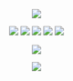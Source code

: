 <p align="center">
  <img src="https://gpvc.arturio.dev/FallenAstaroth"/>
</p>

<p align="center">
  <a><img src="https://img.shields.io/badge/-Python-366e9c?logo=Python&logoColor=ffffff&style=flat-square"/></a>
  <a><img src="https://img.shields.io/badge/-JavaScript-ac9137?logo=JavaScript&logoColor=ffffff&style=flat-square"/></a>
  <a><img src="https://img.shields.io/badge/-CSharp-83369c?logo=CSharp&logoColor=ffffff&style=flat-square"/></a>
  <a><img src="https://img.shields.io/badge/-PHP-777bb3?logo=PHP&logoColor=ffffff&style=flat-square"/></a>
  <a><img src="https://img.shields.io/badge/-GO-19a7ca7?logo=GO&logoColor=ffffff&style=flat-square"/></a>
</p>
<!--END_SECTION:waka-->

<p align="center">
  <img
    src="https://github-readme-stats.vercel.app/api?username=FallenAstaroth&count_private=true&show_icons=true&include_all_commits=true&disable_animations=true&hide_rank=true&hide_border=false&theme=react&border_color=57a5fe"
  />
</p>

<p align="center">
  <img
    src="https://github-readme-stats.vercel.app/api/top-langs/?username=FallenAstaroth&langs_count=9&line_height=35&theme=react&layout=compact&border_color=57a5fe"
  />
</p>


